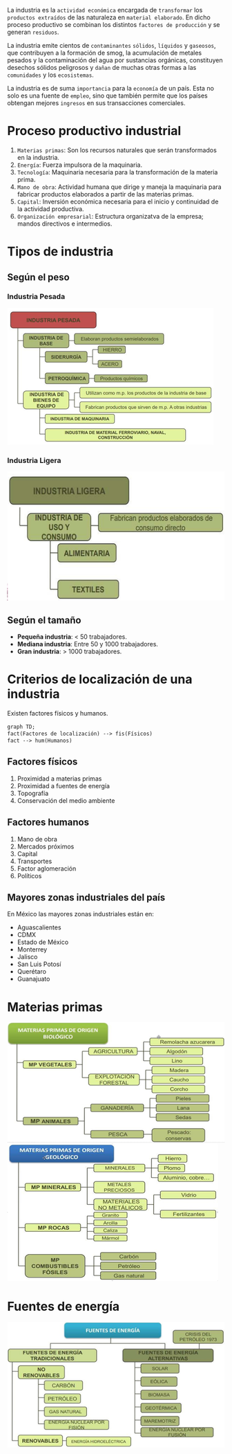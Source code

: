 La industria es la `actividad económica` encargada  de `transformar` los `productos extraídos` de las  naturaleza en `material elaborado`. En dicho  proceso productivo se  combinan  los  distintos  `factores de producción` y se generan `residuos`.

La industria emite cientos de `contaminantes`  `sólidos`, `líquidos` y `gaseosos`, que contribuyen a la  formación de smog, la acumulación de metales  pesados y la contaminación del agua por  sustancias orgánicas, constituyen desechos sólidos  peligrosos y `dañan` de muchas otras formas a las  `comunidades` y los `ecosistemas`.

La industria es de suma `importancia` para la `economía` de un país. Esta no solo es una fuente de `empleo`,  sino que también permite que los países obtengan mejores `ingresos` en sus transacciones comerciales.

# Proceso productivo industrial
1. `Materias primas`: Son los recursos naturales que serán transformados en la industria.
2. `Energía`: Fuerza impulsora de la maquinaria.
3. `Tecnología`: Maquinaria necesaria para la transformación de la materia prima.
4. `Mano de obra`: Actividad humana que dirige y maneja la maquinaria para fabricar productos elaborados a partir de las materias primas.
5. `Capital`: Inversión económica necesaria para el inicio y continuidad de la actividad productiva.
6. `Organización empresarial`: Estructura organizatva de la empresa; mandos directivos e intermedios.

# Tipos de industria
## Según el peso
### Industria Pesada
![c13b4cf829d8451e6f1af99541751438.png](../../../img/c797262c4e2d46429bf3b78890b60d1c.png)
### Industria Ligera
![257c99e561d69416414d05189245c17c.png](../../../img/a475d08394c24805b90dd0f7ffa3cf0c.png)
## Según el tamaño
* **Pequeña industria**: < 50 trabajadores.
* **Mediana industria**: Entre 50 y 1000 trabajadores.
* **Gran industria**: > 1000 trabajadores.

# Criterios de localización de una industria
Existen factores físicos y humanos.
```mermaid
graph TD;
fact(Factores de localización) --> fis(Físicos)
fact --> hum(Humanos)
```
## Factores físicos
1. Proximidad a materias primas
2. Proximidad a fuentes de energía
3. Topografía
4. Conservación del medio ambiente

## Factores humanos
1. Mano de obra
2. Mercados próximos
3. Capital
4. Transportes
5. Factor aglomeración
6. Políticos

## Mayores zonas industriales del país
En México las mayores zonas industriales están en:
* Aguascalientes
* CDMX
* Estado de México
* Monterrey
* Jalisco
* San Luis Potosí
* Querétaro
* Guanajuato

# Materias primas
![b1c01998e78f4b6834d658ec46d99118.png](../../../img/aa2ca62ed4b945bc9cd6e0355153b371.png)
![4eb99243ccedc4a1989efbb775d3eb02.png](../../../img/e60854ca689e4af2bb101686ce744688.png)

# Fuentes de energía
![3c862c72ad7339372654695bc664ace3.png](../../../img/d9fbaa91d48345f8bae06eb4da9b0651.png)